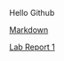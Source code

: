 Hello Github

[Markdown](https://BenMiller0.github.io/cse15l-lab-reports/test.html)

[Lab Report 1](https://github.com/BenMiller0/cse15l-lab-reports/blob/main/Lab-Report1.md)
